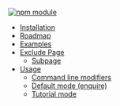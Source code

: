 [![npm module](https://rawgit.com/wiki/adriantanasa/github-wiki-sidebar/images/github-wiki-sidebar.svg)](https://www.npmjs.com/package/github-wiki-sidebar)

  * [Installation](./Installation)
  * [Roadmap](./Roadmap)
  * [Examples](./Examples)
  * [Exclude Page](./Exclude-Page)
    * [Subpage](./Exclude-Page%3A-Subpage)
  * [Usage](./Usage)
    * [Command line modifiers](./Usage%3A-Command-line-modifiers)
    * [Default mode (enquire)](./Usage%3A-Default-mode-(enquire))
    * [Tutorial mode](./Usage%3A-Tutorial-mode)


[//]: # (generated by https://www.npmjs.com/package/github-wiki-sidebar)
